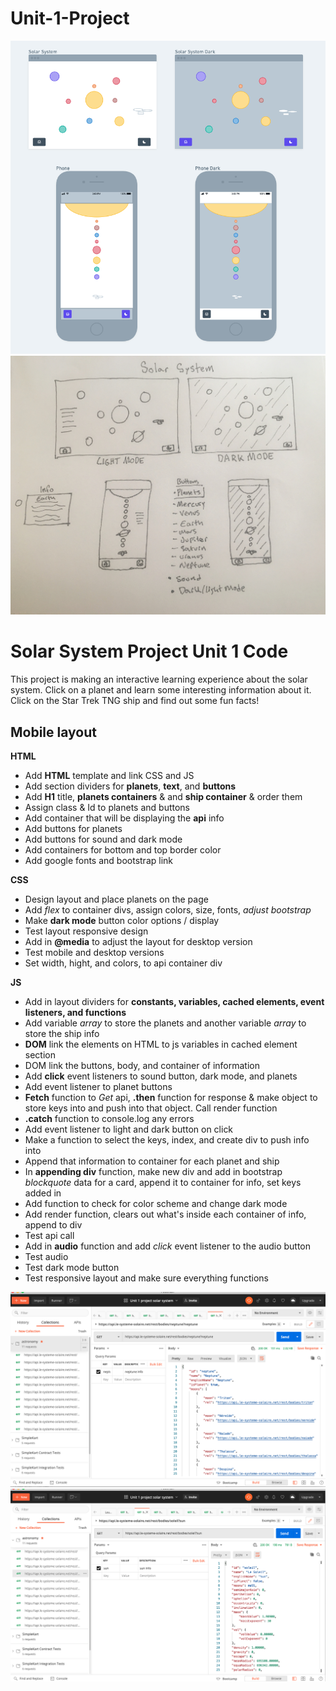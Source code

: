 # Unit-1-Project
![Wireframe](css/Wireframe-solarsystem.png)
![wireframDrawing](css/wireframe.jpg)



# Solar System Project Unit 1 Code 
This project is making an interactive learning experience about the solar system. Click on a planet and learn some interesting information about it. Click on the Star Trek TNG ship and find out some fun facts! 

## Mobile layout 

**HTML**
* Add **HTML** template and link CSS and JS
* Add section dividers for **planets**, **text**, and **buttons**
* Add **H1** title, **planets containers** & and **ship container** & order them 
* Assign class & Id to planets and buttons
* Add container that will be displaying the **api** info
* Add buttons for planets
* Add buttons for sound and dark mode 
* Add containers for bottom and top border color
* Add google fonts and bootstrap link 

**CSS** 
* Design layout and place planets on the page
* Add _flex_ to container divs, assign colors, size, fonts, _adjust bootstrap_ 
* Make **dark mode** button color options / display
* Test layout responsive design 
* Add in **@media** to adjust the layout for desktop version 
* Test mobile and desktop versions
* Set width, hight, and colors, to api container div

**JS**
* Add in layout dividers for **constants, variables, cached elements, event listeners, and functions** 
* Add variable _array_ to store the planets and another variable _array_ to store the ship  info 
* **DOM** link the elements on HTML to js variables in cached element section 
* DOM link the buttons, body, and container of information 
* Add **click** event listeners to sound button, dark mode, and planets
* Add event listener to planet buttons
* **Fetch** function to _Get_ api, **.then** function for response & make object to store keys into and push into that object. Call render function
* **.catch** function to console.log any errors
* Add event listener to light and dark button on click
* Make a function to select the keys, index, and create div to push info into
* Append that information to container for each planet and ship
* In **appending div** function, make new div and add in bootstrap _blockquote_ data for a card, append it to container for info, set keys added in
* Add function to check for color scheme and change dark mode
* Add render function, clears out what's inside each container of info, append to div
* Test api call 
* Add in **audio** function and add _click_ event listener to the audio button 
* Test audio 
* Test dark mode button 
* Test responsive layout and make sure everything functions 




![postmanpic](images/postman1.png)
![postmanpic](images/postman2.png)



